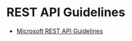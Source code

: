 # REST API Guidelines

* [Microsoft REST API Guidelines](https://github.com/Microsoft/api-guidelines/blob/vNext/Guidelines.md)

